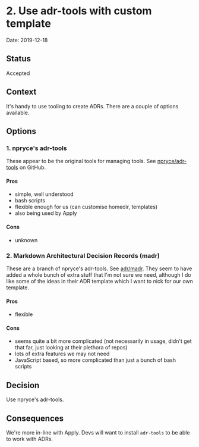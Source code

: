 # 2. Use adr-tools with custom template

Date: 2019-12-18

## Status

Accepted

## Context

It's handy to use tooling to create ADRs. There are a couple of options available.

## Options

### 1. npryce's adr-tools

These appear to be the original tools for managing tools. See
[npryce/adr-tools](https://github.com/npryce/adr-tools) on GitHub.

#### Pros

- simple, well understood
- bash scripts
- flexible enough for us (can customise homedir, templates)
- also being used by Apply

#### Cons

- unknown

### 2. Markdown Architectural Decision Records (madr)

These are a branch of npryce's adr-tools. See
[adr/madr](https://github.com/adr/madr). They seem to have added a whole bunch
of extra stuff that I'm not sure we need, although I do like some of the ideas
in their ADR template which I want to nick for our own template.

#### Pros

- flexible

#### Cons

- seems quite a bit more complicated (not necessarily in usage, didn't get that
  far, just looking at their plethora of repos)
- lots of extra features we may not need
- JavaScript based, so more complicated than just a bunch of bash scripts

## Decision

Use npryce's adr-tools.

## Consequences

We're more in-line with Apply. Devs will want to install `adr-tools` to be able
to work with ADRs.

